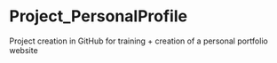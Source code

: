 # Project_PersonalProfile
Project creation in GitHub for training + creation of a personal portfolio website
